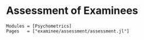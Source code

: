 # Assessment of Examinees

```@autodocs
Modules = [Psychometrics]
Pages   = ["examinee/assessment/assessment.jl"]
```